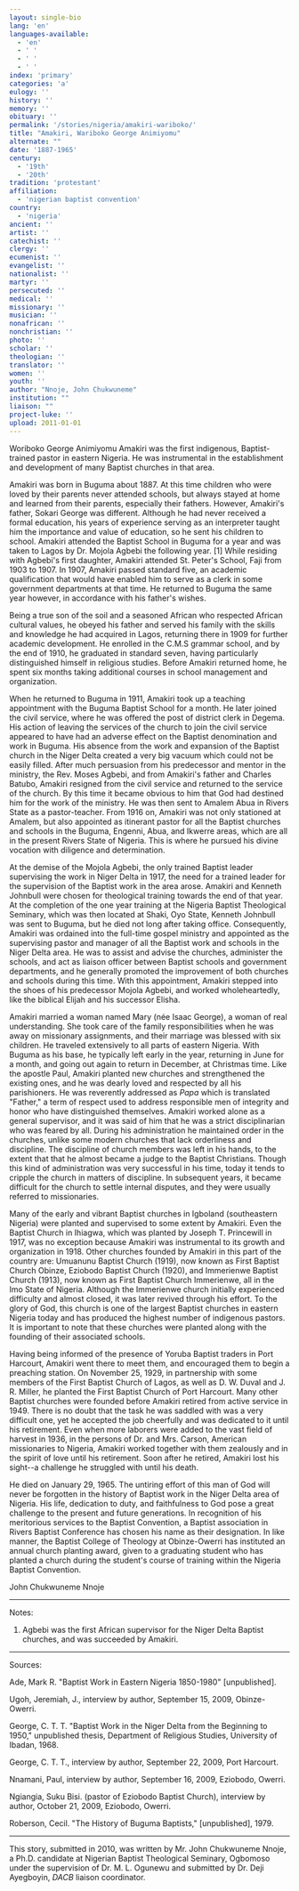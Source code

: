 ```yaml
---
layout: single-bio
lang: 'en'
languages-available:
  - 'en'
  - ' '
  - ' '
  - ' '
index: 'primary'
categories: 'a'
eulogy: ''
history: ''
memory: ''
obituary: ''
permalink: '/stories/nigeria/amakiri-wariboko/'
title: "Amakiri, Wariboko George Animiyomu"
alternate: ""
date: '1887-1965'
century:
  - '19th'
  - '20th'
tradition: 'protestant'
affiliation:
  - 'nigerian baptist convention'
country:
  - 'nigeria'
ancient: ''
artist: ''
catechist: ''
clergy: ''
ecumenist: ''
evangelist: ''
nationalist: ''
martyr: ''
persecuted: ''
medical: ''
missionary: ''
musician: ''
nonafrican: ''
nonchristian: ''
photo: ''
scholar: ''
theologian: ''
translator: ''
women: ''
youth: ''
author: "Nnoje, John Chukwuneme"
institution: ""
liaison: ""
project-luke: ''
upload: 2011-01-01
---
```




Woriboko George Animiyomu Amakiri was the first indigenous, Baptist-trained pastor in eastern Nigeria. He was instrumental in the establishment and development of many Baptist churches in that area.

Amakiri was born in Buguma about 1887. At this time children who were loved by their parents never attended schools, but always stayed at home and learned from their parents, especially their fathers. However, Amakiri's father, Sokari George was different. Although he had never received a formal education, his years of experience serving as an interpreter taught him the importance and value of education, so he sent his children to school. Amakiri attended the Baptist School in Buguma for a year and was taken to Lagos by Dr. Mojola Agbebi the following year. [1] While residing with Agbebi's first daughter, Amakiri attended St. Peter's School, Faji from 1903 to 1907. In 1907, Amakiri passed standard five, an academic qualification that would have enabled him to serve as a clerk in some government departments at that time. He returned to Buguma the same year however, in accordance with his father's wishes.

Being a true son of the soil and a seasoned African who respected African cultural values, he obeyed his father and served his family with the skills and knowledge he had acquired in Lagos, returning there in 1909 for further academic development. He enrolled in the C.M.S grammar school, and by the end of 1910, he graduated in standard seven, having particularly distinguished himself in religious studies. Before Amakiri returned home, he spent six months taking additional courses in school management and organization.

When he returned to Buguma in 1911, Amakiri took up a teaching appointment with the Buguma Baptist School for a month. He later joined the civil service, where he was offered the post of district clerk in Degema. His action of leaving the services of the church to join the civil service appeared to have had an adverse effect on the Baptist denomination and work in Buguma. His absence from the work and expansion of the Baptist church in the Niger Delta created a very big vacuum which could not be easily filled. After much persuasion from his predecessor and mentor in the ministry, the Rev. Moses Agbebi, and from Amakiri's father and Charles Batubo, Amakiri resigned from the civil service and returned to the service of the church.  By this time it became obvious to him that God had destined him for the work of the ministry. He was then sent to Amalem Abua in Rivers State as a pastor-teacher. From 1916 on, Amakiri was not only stationed at Amalem, but also appointed as itinerant pastor for all the Baptist churches and schools in the Buguma, Engenni, Abua, and Ikwerre areas, which are all in the present Rivers State of Nigeria. This is where he pursued his divine vocation with diligence and determination.

At the demise of the Mojola Agbebi, the only trained Baptist leader supervising the work in Niger Delta in 1917, the need for a trained leader for the supervision of the Baptist work in the area arose. Amakiri and Kenneth Johnbull were chosen for theological training towards the end of that year. At the completion of the one year training at the Nigeria Baptist Theological Seminary, which was then located at  Shaki, Oyo State, Kenneth Johnbull was sent to Buguma, but he died not long after taking office. Consequently, Amakiri was ordained into the full-time gospel ministry and appointed as the supervising pastor and manager of all the Baptist work and schools in the Niger Delta area. He was to assist and advise the churches, administer the schools, and act as liaison officer between Baptist schools and government departments, and he generally promoted the improvement of both churches and schools during this time.  With this appointment, Amakiri stepped into the shoes of his predecessor Mojola Agbebi, and worked wholeheartedly, like the biblical Elijah and his successor Elisha.

Amakiri married a woman named Mary (née Isaac George), a woman of real understanding. She took care of the family responsibilities when he was away on missionary assignments, and their marriage was blessed with six children. He traveled extensively to all parts of eastern Nigeria. With Buguma as his base, he typically left early in the year, returning in June for a month, and going out again to return in December, at Christmas time. Like the apostle Paul, Amakiri planted new churches and strengthened the existing ones, and he was dearly loved and respected by all his parishioners. He was reverently addressed as *Papa* which is translated "Father," a term of respect used to address responsible men of integrity and honor who have distinguished themselves. Amakiri worked alone as a general supervisor, and it was said of him that he was a strict disciplinarian who was feared by all. During his administration he maintained order in the churches, unlike some modern churches that lack orderliness and discipline. The discipline of church members was left in his hands, to the extent that that he almost became a judge to the Baptist Christians. Though this kind of administration was very successful in his time, today it tends to cripple the church in matters of discipline. In subsequent years, it became difficult for the church to settle internal disputes, and they were usually referred to missionaries.

Many of the early and vibrant Baptist churches in Igboland (southeastern Nigeria) were planted and supervised to some extent by Amakiri. Even the Baptist Church in Ihiagwa, which was planted by Joseph T. Princewill in 1917, was no exception because Amakiri was instrumental to its growth and organization in 1918. Other churches founded by Amakiri in this part of the country are: Umuanunu Baptist Church (1919), now known as First Baptist Church Obinze, Eziobodo Baptist Church (1920), and Immerienwe Baptist Church (1913), now known as First Baptist Church Immerienwe, all in the Imo State of Nigeria. Although the Immerienwe church initially experienced difficulty and almost closed, it was later revived through his effort. To the glory of God, this church is one of the largest Baptist churches in eastern Nigeria today and has produced the highest number of indigenous pastors. It is important to note that these churches were planted along with the founding of their associated schools.

Having being informed of the presence of Yoruba Baptist traders in Port Harcourt, Amakiri went there to meet them, and encouraged them to begin a preaching station.  On November 25, 1929, in partnership with some members of the First Baptist Church of Lagos, as well as D. W. Duval and J. R. Miller, he planted the First Baptist Church of Port Harcourt. Many other Baptist churches were founded before Amakiri retired from active service in 1949. There is no doubt that the task he was saddled with was a very difficult one, yet he accepted the job cheerfully and was dedicated to it until his retirement. Even when more laborers were added to the vast field of harvest in 1936, in the persons of Dr. and Mrs. Carson, American missionaries to Nigeria, Amakiri worked together with them zealously and in the spirit of love until his retirement. Soon after he retired, Amakiri lost his sight--a challenge he struggled with until his death.

He died on January 29, 1965. The untiring effort of this man of God will never be forgotten in the history of Baptist work in the Niger Delta area of Nigeria. His life, dedication to duty, and faithfulness to God pose a great challenge to the present and future generations. In recognition of his meritorious services to the Baptist Convention, a Baptist association in Rivers Baptist Conference has chosen his name as their designation. In like manner, the Baptist College of Theology at Obinze-Owerri has instituted an annual church planting award, given to a graduating student who has planted a church during the student's course of training within the Nigeria Baptist Convention.

John Chukwuneme Nnoje

---

Notes:

1. Agbebi was the first African supervisor for the Niger Delta Baptist churches, and was succeeded by Amakiri.

---

Sources:

Ade, Mark R. "Baptist Work in Eastern Nigeria 1850-1980" [unpublished].

Ugoh, Jeremiah, J., interview by author, September 15, 2009, Obinze-Owerri.

George, C. T. T. "Baptist Work  in the Niger Delta from the Beginning to 1950," unpublished thesis, Department of Religious Studies, University of Ibadan, 1968.

George, C. T. T., interview by author, September 22, 2009, Port Harcourt.

Nnamani, Paul, interview by author, September 16, 2009, Eziobodo, Owerri.

Ngiangia, Suku Bisi. (pastor of Eziobodo Baptist Church), interview by author, October 21, 2009, Eziobodo, Owerri.

Roberson, Cecil. "The History of Buguma Baptists," [unpublished], 1979.

---

This story, submitted in 2010, was written by Mr. John Chukwuneme Nnoje, a Ph.D. candidate at Nigerian Baptist Theological Seminary, Ogbomoso under the supervision of Dr. M. L. Ogunewu and submitted by Dr. Deji Ayegboyin, *DACB* liaison coordinator.